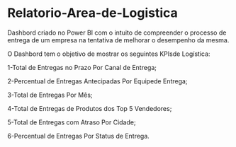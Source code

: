 # Relatorio-Area-de-Logistica
 Dashbord criado no Power BI com o intuito de compreender o processo de entrega de um empresa na tentativa de melhorar o desempenho da mesma.


O Dashbord tem o objetivo de mostrar os seguintes KPIsde Logística:

1-Total de Entregas no Prazo Por Canal de Entrega;

2-Percentual de Entregas Antecipadas Por Equipede Entrega;

3-Total de Entregas Por Mês;

4-Total de Entregas de Produtos dos Top 5 Vendedores;

5-Total de Entregas com Atraso Por Cidade;

6-Percentual de Entregas Por Status de Entrega.
